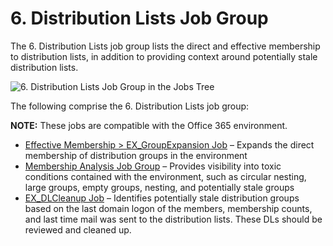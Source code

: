 # 6. Distribution Lists Job Group

The 6. Distribution Lists job group lists the direct and effective membership to distribution lists,
in addition to providing context around potentially stale distribution lists.

![6. Distribution Lists Job Group in the Jobs Tree](/img/versioned_docs/accessanalyzer_11.6/accessanalyzer/admin/hostmanagement/jobstree.webp)

The following comprise the 6. Distribution Lists job group:

**NOTE:** These jobs are compatible with the Office 365 environment.

- [Effective Membership > EX_GroupExpansion Job](/docs/accessanalyzer/11.6/accessanalyzer/solutions/exchange/distributionlists/ex_groupexpansion.md)
  – Expands the direct membership of distribution groups in the environment
- [Membership Analysis Job Group](/docs/accessanalyzer/11.6/accessanalyzer/solutions/exchange/distributionlists/membershipanalysis/overview.md)
  – Provides visibility into toxic conditions contained with the environment, such as circular
  nesting, large groups, empty groups, nesting, and potentially stale groups
- [EX_DLCleanup Job](/docs/accessanalyzer/11.6/accessanalyzer/solutions/exchange/distributionlists/ex_dlcleanup.md)
  – Identifies potentially stale distribution groups based on the last domain logon of the members,
  membership counts, and last time mail was sent to the distribution lists. These DLs should be
  reviewed and cleaned up.
